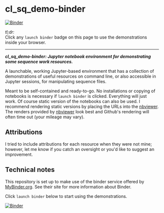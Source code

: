 # cl_sq_demo-binder

[![Binder](https://mybinder.org/badge_logo.svg)](https://mybinder.org/v2/gh/fomightez/cl_sq_demo-binder/master?filepath=index.ipynb)


*tl;dr:*  
Click any `launch binder` badge on this page to use the demonstrations inside your browser.

------


***cl_sq_demo-binder:  Jupyter notebook environment for demonstrating some sequence work resources.***

A launchable, working Jupyter-based environment that has a collection of demonstrations of useful resources on command line, or also accessible in Jupyter sessions, for manipulating sequence files.

Meant to be self-contained and ready-to-go. No installations or copying of notebooks is necessary if `launch binder` is clicked. Everything will just work. Of course static version of the notebooks can also be used. I recommend rendering static versions by placing the URLs into the [nbviewer](https://nbviewer.jupyter.org/). The renders provided by [nbviewer](https://nbviewer.jupyter.org/) look best and Github's rendering will often time out (your mileage may vary).


## Attributions

I tried to include attributions for each resource when they were not mine; however, let me know if you catch an oversight or you'd like to suggest an improvement.


## Technical notes

This repository is set up to make use of the binder service offered by [MyBinder.org](https://mybinder.org/). See their site for more information about Binder.


Click `launch binder` below to start using the demonstrations.

[![Binder](https://mybinder.org/badge_logo.svg)](https://mybinder.org/v2/gh/fomightez/cl_sq_demo-binder/master?filepath=index.ipynb)
